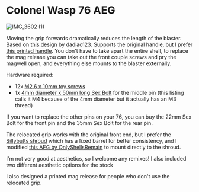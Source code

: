 # Colonel Wasp 76 AEG

![IMG_3602 (1)](https://user-images.githubusercontent.com/7078138/221446585-726217b1-f1c6-4436-8afb-cc8765c6fd5c.jpg)

Moving the grip forwards dramatically reduces the length of the blaster. Based on [this design](https://www.thingiverse.com/thing:5278046) by dadiao123. Supports the original handle, but I prefer [this printed handle](https://cults3d.com/en/3d-model/various/aeg-ar15-pistol-motor-grip-1). You don't have to take apart the entire shell, to replace the mag release you can take out the front couple screws and pry the magwell open, and everything else mounts to the blaster externally.

Hardware required:

* 12x [M2.6 x 10mm toy screws](https://kellyindustries.us/products/m2-6-toy-screws-20x)
* 1x [4mm diameter x 50mm long Sex Bolt](https://www.aliexpress.us/item/3256803808620064.html) for the middle pin (this listing calls it M4 because of the 4mm diameter but it actually has an M3 thread)

If you want to replace the other pins on your 76, you can buy the 22mm Sex Bolt for the front pin and the 35mm Sex Bolt for the rear pin.

The relocated grip works with the original front end, but I prefer the [Sillybutts shroud](https://github.com/Sillybutts/Colonel-Wasp-76-Mods/) which has a fixed barrel for better consistency, and I modified [this AFG by OnlyShellsRemain](https://www.thingiverse.com/thing:4949236) to mount directly to the shroud.

I'm not very good at aesthetics, so I welcome any remixes! I also included two different aesthetic options for the stock

I also designed a printed mag release for people who don't use the relocated grip.
